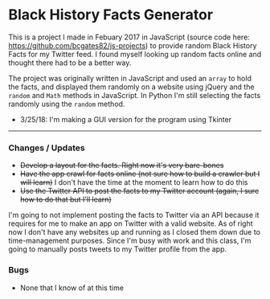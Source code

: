 # Black History Facts Generator

This is a project I made in Febuary 2017 in JavaScript (source code here: https://github.com/bcgates82/js-projects) to provide random Black History Facts for my Twitter feed. I found myself looking up random facts online and thought there had to be a better way.

The project was originally written in JavaScript and used an `array` to hold the facts, and displayed them randomly on a website using jQuery and the `random` and `Math` methods in JavaScript. In Python I'm still selecting the facts randomly using the `random` method.

* 3/25/18: I'm making a GUI version for the program using Tkinter

---

### Changes / Updates

* ~~Develop a layout for the facts. Right now it's very bare-bones~~
* ~~Have the app crawl for facts online (not sure how to build a crawler but I will learn)~~ I don't have the time at the moment to learn how to do this
* ~~Use the Twitter API to post the facts to my Twitter account (again, I sure how to do that but I'll learn)~~

I'm going to not implement posting the facts to Twitter via an API because it requires for me to make an app on Twitter with a valid website. As of right now I don't have any websites up and running as I closed them down due to time-management purposes. Since I'm busy with work and this class, I'm going to manually posts tweets to my Twitter profile from the app.

### Bugs

* None that I know of at this time

